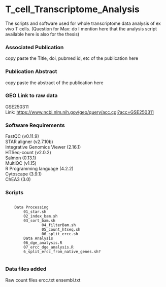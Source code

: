# T_cell_Transcriptome_Analysis
The scripts and software used for whole transcriptome data analysis of ex vivo T cells. (Question for Max: do I mention here that the analysis script available here is also for the thesis)

### Associated Publication
copy paste the Title, doi, pubmed id, etc of the publication here

### Publication Abstract
copy paste the abstract of the publication here

### GEO Link to raw data 
GSE250311\
Link: https://www.ncbi.nlm.nih.gov/geo/query/acc.cgi?acc=GSE250311

### Software Requirements
FastQC (v0.11.9)\
STAR aligner (v2.7.10b)\
Integrative Genomics Viewer (2.16.1)\
HTSeq-count (v2.0.2)\
Salmon (0.13.1)\
MultiQC (v1.15)\
R Programming language (4.2.2)\
Cytoscape (3.9.1)\
ChEA3 (3.0)

### Scripts
```

	Data Processing
		01_star.sh
		02_index_bam.sh
		03_sort_bam.sh
                04_filterBam.sh
                05_count_htseq.sh
                06_split_ercc.sh
        Data Analysis
		06_dge_analysis.R
		07_ercc_dge_analysis.R
		6_split_ercc_from_native_genes.sh?
	
  ```  
    
### Data files added
Raw count files
	ercc.txt
	ensembl.txt


